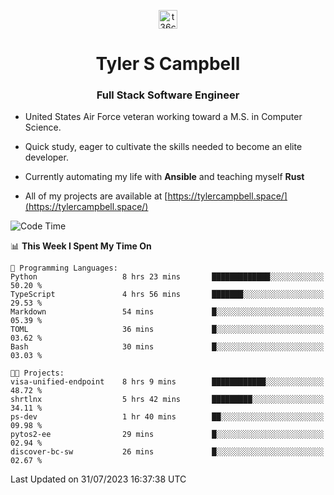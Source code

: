 <p align="center">
<a href="https://www.linkedin.com/in/t36campbell" target="blank"><img align="center" src="https://ik.imagekit.io/t36campbell/Portfolio/linkedin.png.original_m8bbGgPh6.png" alt="t36campbell" height="30" width="30" /></a>
</p>
<h1 align="center">Tyler S Campbell</h1>
<h3 align="center">Full Stack Software Engineer</h3>

* United States Air Force veteran working toward a M.S. in Computer Science.

* Quick study, eager to cultivate the skills needed to become an elite developer.

* Currently automating my life with **Ansible** and teaching myself **Rust**

* All of my projects are available at [https://tylercampbell.space/](https://tylercampbell.space/)

<!--START_SECTION:waka-->
![Code Time](http://img.shields.io/badge/Code%20Time-2%2C659%20hrs%2040%20mins-blue)

📊 **This Week I Spent My Time On** 

```text
💬 Programming Languages: 
Python                   8 hrs 23 mins       █████████████░░░░░░░░░░░░   50.20 % 
TypeScript               4 hrs 56 mins       ███████░░░░░░░░░░░░░░░░░░   29.53 % 
Markdown                 54 mins             █░░░░░░░░░░░░░░░░░░░░░░░░   05.39 % 
TOML                     36 mins             █░░░░░░░░░░░░░░░░░░░░░░░░   03.62 % 
Bash                     30 mins             █░░░░░░░░░░░░░░░░░░░░░░░░   03.03 % 

🐱‍💻 Projects: 
visa-unified-endpoint    8 hrs 9 mins        ████████████░░░░░░░░░░░░░   48.72 % 
shrtlnx                  5 hrs 42 mins       █████████░░░░░░░░░░░░░░░░   34.11 % 
ps-dev                   1 hr 40 mins        ██░░░░░░░░░░░░░░░░░░░░░░░   09.98 % 
pytos2-ee                29 mins             █░░░░░░░░░░░░░░░░░░░░░░░░   02.94 % 
discover-bc-sw           26 mins             █░░░░░░░░░░░░░░░░░░░░░░░░   02.67 % 
```


 Last Updated on 31/07/2023 16:37:38 UTC
<!--END_SECTION:waka-->
